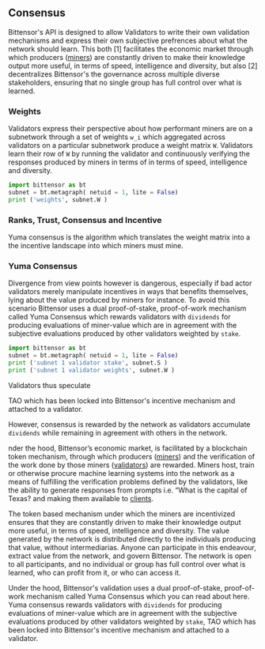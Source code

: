 
## Consensus


Bittensor's API is designed to allow Validators to write their own validation mechanisms and express their own subjective prefrences about what the network should learn. This both [1] facilitates the economic market through which producers ([miners](../mining/mining)) are constantly driven to make their knowledge output more useful, in terms of speed, intelligence and diversity, but also [2] decentralizes Bittensor's the governance across multiple diverse stakeholders, ensuring that no single group has full control over what is learned.

### Weights

Validators express their perspective about how performant miners are on a subnetwork through a set of weights `w_i` which aggregated across validators on a particular subnetwork produce a weight matrix `W`. Validators learn their row of `W` by running the validator and continuously verifying the responses produced by miners in terms of in terms of speed, intelligence and diversity.

```python numbered dark
import bittensor as bt
subnet = bt.metagraph( netuid = 1, lite = False)
print ('weights', subnet.W )
```

### Ranks, Trust, Consensus and Incentive

Yuma consensus is the algorithm which translates the weight matrix into a the incentive landscape into which miners must mine.

### Yuma Consensus

Divergence from view points however is dangerous, especially if bad actor validators merely manipulate incentives in ways that benefits themselves, lying about the value produced by miners for instance. To avoid this scenario Bittensor uses a dual proof-of-stake, proof-of-work mechanism called Yuma Consensus which rewards validators with ```dividends``` for producing evaluations of miner-value which are in agreement with the subjective evaluations produced by other validators weighted by ```stake```.

```python numbered dark
import bittensor as bt
subnet = bt.metagraph( netuid = 1, lite = False)
print ('subnet 1 validator stake', subnet.S )
print ('subnet 1 validator weights', subnet.W )
```

Validators thus speculate


TAO which has been locked into Bittensor's incentive mechanism and attached to a validator.

However, consensus is rewarded by the network as validators accumulate `dividends` while remaining in agreement with others in the network.


nder the hood, Bittensor’s economic market, is facilitated by a blockchain token mechanism, through which producers ([miners](../mining/mining)) and the verification of the work done by those miners ([validators](../validating/validating)) are rewarded. Miners host, train or otherwise procure machine learning systems into the network as a means of fulfilling the verification problems defined by the validators, like the ability to generate responses from prompts i.e. “What is the capital of Texas? and making them available to [clients](../clients/clients).

The token based mechanism under which the miners are incentivized ensures that they are constantly driven to make their knowledge output more useful, in terms of speed, intelligence and diversity. The value generated by the network is distributed directly to the individuals producing that value, without intermediarias. Anyone can participate in this endeavour, extract value from the network, and govern Bittensor. The network is open to all participants, and no individual or group has full control over what is learned, who can profit from it, or who can access it.

Under the hood, Bittensor's validation uses a dual proof-of-stake, proof-of-work mechanism called Yuma Consensus which you can read about here. Yuma consensus rewards validators with ```dividends``` for producing evaluations of miner-value which are in agreement with the subjective evaluations produced by other validators weighted by ```stake```, TAO which has been locked into Bittensor's incentive mechanism and attached to a validator.
